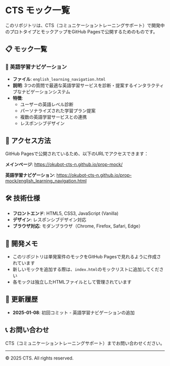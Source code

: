 # CTS モック一覧

このリポジトリは、CTS（コミュニケーショントレーニングサポート）で開発中のプロトタイプとモックアップをGitHub Pagesで公開するためのものです。

## 📋 モック一覧

### 🎯 英語学習ナビゲーション
- **ファイル**: `english_learning_navigation.html`
- **説明**: 3つの質問で最適な英語学習サービスを診断・提案するインタラクティブなナビゲーションシステム
- **特徴**: 
  - ユーザーの英語レベル診断
  - パーソナライズされた学習プラン提案
  - 複数の英語学習サービスとの連携
  - レスポンシブデザイン

## 🚀 アクセス方法

GitHub Pagesで公開されているため、以下のURLでアクセスできます：

**メインページ**: https://okubot-cts-n.github.io/prop-mock/

**英語学習ナビゲーション**: https://okubot-cts-n.github.io/prop-mock/english_learning_navigation.html

## 🛠️ 技術仕様

- **フロントエンド**: HTML5, CSS3, JavaScript (Vanilla)
- **デザイン**: レスポンシブデザイン対応
- **ブラウザ対応**: モダンブラウザ（Chrome, Firefox, Safari, Edge）

## 📝 開発メモ

- このリポジトリは単発案件のモックをGitHub Pagesで見れるように作成されています
- 新しいモックを追加する際は、`index.html`のモックリストに追加してください
- 各モックは独立したHTMLファイルとして管理されています

## 🔄 更新履歴

- **2025-01-08**: 初回コミット - 英語学習ナビゲーションの追加

## 📞 お問い合わせ

CTS（コミュニケーショントレーニングサポート）までお問い合わせください。

---

© 2025 CTS. All rights reserved. 